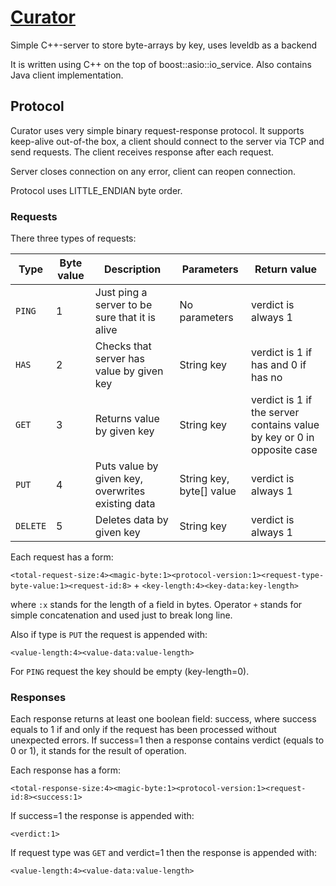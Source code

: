 # [Curator](https://github.com/MikeMirzayanov/curator)

Simple C++-server to store byte-arrays by key, uses leveldb as a backend

It is written using C++ on the top of boost::asio::io_service. Also contains Java client implementation.

## Protocol

Curator uses very simple binary request-response protocol. It supports keep-alive out-of-the box, a client should connect to the
server via TCP and send requests. The client receives response after each request.

Server closes connection on any error, client can reopen connection.

Protocol uses LITTLE_ENDIAN byte order.

### Requests

There three types of requests:

Type       | Byte value | Description                           | Parameters                       |    Return value
-----------|------|---------------------------------------|----------------------------------|-------------------------
`PING`     |  1 | Just ping a server to be sure that it is alive | No parameters           |    verdict is always 1
`HAS`      |  2 | Checks that server has value by given key | String key            |    verdict is 1 if has and 0 if has no
`GET`      |  3 | Returns value by given key | String key            |    verdict is 1 if the server contains value by key or 0 in opposite case
`PUT`      |  4 | Puts value by given key, overwrites existing data | String key, byte[] value            |    verdict is always 1
`DELETE`   |  5 | Deletes data by given key | String key            |    verdict is always 1

Each request has a form:

`<total-request-size:4><magic-byte:1><protocol-version:1><request-type-byte-value:1><request-id:8>` + `<key-length:4><key-data:key-length>`

where `:x` stands for the length of a field in bytes. Operator `+` stands for simple concatenation and used just to break long line.

Also if type is `PUT` the request is appended with:

`<value-length:4><value-data:value-length>`

For `PING` request the key should be empty (key-length=0).

### Responses

Each response returns at least one boolean field: success, where success equals to 1
if and only if the request has been processed without unexpected errors. If success=1 then
a response contains verdict (equals to 0 or 1), it stands for the result of operation.

Each response has a form:

`<total-response-size:4><magic-byte:1><protocol-version:1><request-id:8><success:1>`

If success=1 the response is appended with:

`<verdict:1>`

If request type was `GET` and verdict=1 then the response is appended with:

`<value-length:4><value-data:value-length>`
